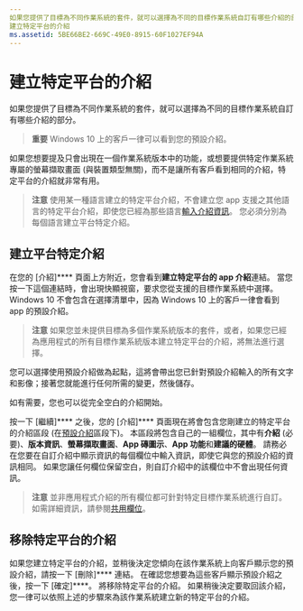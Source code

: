 ```yaml
---
如果您提供了目標為不同作業系統的套件，就可以選擇為不同的目標作業系統自訂有哪些介紹的部分。
建立特定平台的介紹
ms.assetid: 5BE66BE2-669C-49E0-8915-60F1027EF94A
---
```


# 建立特定平台的介紹


如果您提供了目標為不同作業系統的套件，就可以選擇為不同的目標作業系統自訂有哪些介紹的部分。

> **重要** Windows 10 上的客戶一律可以看到您的預設介紹。

如果您想要提及只會出現在一個作業系統版本中的功能，或想要提供特定作業系統專屬的螢幕擷取畫面 (與裝置類型無關)，而不是讓所有客戶看到相同的介紹，特定平台的介紹就非常有用。

> **注意** 使用某一種語言建立的特定平台介紹，不會建立您 app 支援之其他語言的特定平台介紹，即使您已經為那些語言[輸入介紹資訊](create-app-descriptions.md)。 您必須分別為每個語言建立平台特定介紹。

## 建立平台特定介紹


在您的 [介紹]**** 頁面上方附近，您會看到**建立特定平台的 app 介紹**連結。 當您按一下這個連結時，會出現快顯視窗，要求您從支援的目標作業系統中選擇。 Windows 10 不會包含在選擇清單中，因為 Windows 10 上的客戶一律會看到 app 的預設介紹。

> **注意** 如果您並未提供目標為多個作業系統版本的套件，或者，如果您已經為應用程式的所有目標作業系統版本建立特定平台的介紹，將無法進行選擇。

您可以選擇使用預設介紹做為起點，這將會帶出您已針對預設介紹輸入的所有文字和影像；接著您就能進行任何所需的變更，然後儲存。

如有需要，您也可以從完全空白的介紹開始。

按一下 [繼續]**** 之後，您的 [介紹]**** 頁面現在將會包含您剛建立的特定平台的介紹區段 (在[預設介紹](create-app-descriptions.md#default-description-fields)區段下)。 本區段將包含自己的一組欄位，其中有**介紹** (必要)、**版本資訊**、**螢幕擷取畫面**、**App 磚圖示**、**App 功能**和**建議的硬體**。 請務必在您要在自訂介紹中顯示資訊的每個欄位中輸入資訊，即使它與您的預設介紹的資訊相同。 如果您讓任何欄位保留空白，則自訂介紹中的該欄位中不會出現任何資訊。

> **注意** 並非應用程式介紹的所有欄位都可針對特定目標作業系統進行自訂。 如需詳細資訊，請參閱[共用欄位](create-app-descriptions.md#shared-fields)。

## 移除特定平台的介紹


如果您建立特定平台的介紹，並稍後決定您傾向在該作業系統上向客戶顯示您的預設介紹，請按一下 [刪除]**** 連結。 在確認您想要為這些客戶顯示預設介紹之後，按一下 [確定]****。 將移除特定平台的介紹。 如果稍後決定要取回該介紹，您一律可以依照上述的步驟來為該作業系統建立新的特定平台的介紹。

 

 






<!--HONumber=Mar16_HO1-->


